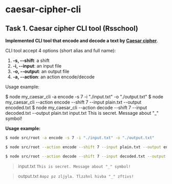 # caesar-cipher-cli
## Task 1. Caesar cipher CLI tool (Rsschool)

**Implemented CLI tool that encode and decode a text by [Caesar cipher](https://en.wikipedia.org/wiki/Caesar_cipher)**.

CLI tool accept 4 options (short alias and full name):

1.  **-s, --shift**: a shift
2.  **-i, --input**: an input file
3.  **-o, --output**: an output file
4.  **-a, --action**: an action encode/decode

Usage example:

$ node my_caesar_cli -a encode -s 7 -i "./input.txt" -o "./output.txt"
$ node my_caesar_cli --action encode --shift 7 --input plain.txt --output encoded.txt
$ node my_caesar_cli --action decode --shift 7 --input decoded.txt --output plain.txt
input.txt This is secret. Message about "_" symbol!

**Usage example:**

```bash
$ node src/root -a encode -s 7 -i "./input.txt" -o "./output.txt"
```

```bash
$ node src/root --action encode --shift 7 --input plain.txt --output encoded.txt
```

```bash
$ node src/root --action decode --shift 7 --input decoded.txt --output plain.txt
```

> input.txt
> `This is secret. Message about "_" symbol!`

> output.txt
> `Aopz pz zljyla. Tlzzhnl hivba "_" zftivs!`
